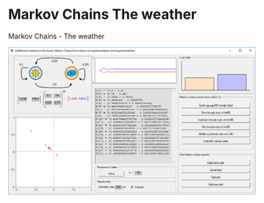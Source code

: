 # Markov Chains The weather
Markov Chains - The weather

![screenshot](https://github.com/Gagniuc/Markov-Chains-The-weather/blob/main/Markov%20Chains%20-%20The%20weather.PNG)
